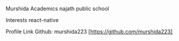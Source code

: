 Murshida
Academics
najath public school

Interests
react-native

Profile Link
Github: murshida223 [https://github.com/murshida223]
